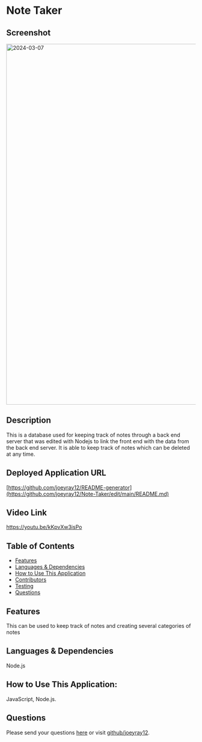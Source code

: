 # Note Taker 
## Screenshot
<img width="960" alt="2024-03-07" src="https://github.com/joeyray12/Note-Taker/assets/145872256/b0246d30-fde7-4b10-a09a-5698a6d8603a">

## Description
This is a database used for keeping track of notes through a back end server that was edited with Nodejs to link the front end with the data from the back end server. It is able to keep track of notes which can be deleted at any time.

## Deployed Application URL
[https://github.com/joeyray12/README-generator](https://github.com/joeyray12/Note-Taker/edit/main/README.md)
## Video Link
https://youtu.be/kKpvXw3isPo

## Table of Contents
* [Features](#features)
* [Languages & Dependencies](#languagesanddependencies)
* [How to Use This Application](#HowtoUseThisApplication)
* [Contributors](#contributors)
* [Testing](#testing)
* [Questions](#questions)
## Features
This can be used to keep track of notes and creating several categories of notes
## Languages & Dependencies
 Node.js
## How to Use This Application:
JavaScript, Node.js. 

## Questions
Please send your questions [here](mailto:joeyraymond12497@gmail.com?subject=[GitHub]%20Dev%20Connect) or visit [github/joeyray12](https://github.com/joeyray12).

